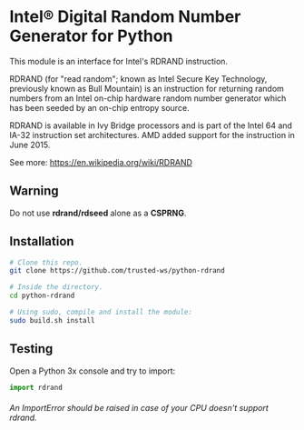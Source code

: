 # Intel® Digital Random Number Generator for Python

This module is an interface for Intel's RDRAND instruction.

RDRAND (for "read random"; known as Intel Secure Key Technology, previously known as Bull Mountain) is an instruction for returning random numbers
from an Intel on-chip hardware random number generator which has been seeded by an on-chip entropy source.

RDRAND is available in Ivy Bridge processors and is part of the Intel 64 and IA-32 instruction set architectures. AMD added support for the instruction in June 2015.

See more: https://en.wikipedia.org/wiki/RDRAND

## Warning
Do not use **rdrand/rdseed** alone as a **CSPRNG**.

## Installation
```sh
# Clone this repo.
git clone https://github.com/trusted-ws/python-rdrand

# Inside the directory.
cd python-rdrand

# Using sudo, compile and install the module:
sudo build.sh install
```
## Testing
Open a Python 3x console and try to import:
```python
import rdrand
```
###### An ImportError should be raised in case of your CPU doesn't support rdrand.
